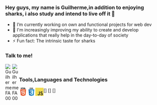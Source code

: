 ### Hey guys, my name is Guilherme,in addition to enjoying sharks, i also study and intend to live off it 👋

- 🔭 I’m currently working on own and functional projects for web dev
- 🌱 I'm increasingly improving my ability to create and develop applications that really help in the day-to-day of society
- ⚡ Fun fact: The intrinsic taste for sharks

### Talk to me!

[<img align="left" alt="GuilhermeFA00" width="22px" src="https://cdn.jsdelivr.net/npm/simple-icons@v3/icons/instagram.svg" />][instagram]
[<img align="left" alt="GuilhermeFA00" width="22px" src="https://cdn.jsdelivr.net/npm/simple-icons@v3/icons/linkedin.svg" />][linkedin]

<br />

### Tools,Languages and Technologies

[<img align="left" alt="HTML" width="26px" src="https://raw.githubusercontent.com/github/explore/80688e429a7d4ef2fca1e82350fe8e3517d3494d/topics/html/html.png" />]
[<img align="left" alt="CSS" width="26px" src="https://raw.githubusercontent.com/github/explore/80688e429a7d4ef2fca1e82350fe8e3517d3494d/topics/css/css.png" />]
[<img align="left" alt="JavaScript" width="26px" src="https://raw.githubusercontent.com/github/explore/80688e429a7d4ef2fca1e82350fe8e3517d3494d/topics/javascript/javascript.png" />]

<br />
<br />

[instagram]: https://www.instagram.com/guilherme_al00/
[linkedin]: https://www.linkedin.com/in/guilherme-frutuoso-de-almeida-0729b1211/
